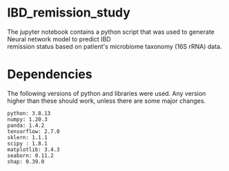 # IBD_remission_study
The jupyter notebook contains a python script that was used to generate Neural network model to predict IBD <br>
remission status based on patient's microbiome taxonomy (16S rRNA) data.


# Dependencies
The following versions of python and libraries were used. 
Any version higher than these should work, unless there are some major changes.
```
python: 3.8.13
numpy: 1.20.3
panda: 1.4.2
tensorflow: 2.7.0
sklern: 1.1.1
scipy : 1.8.1
matplotlib: 3.4.3
seaborn: 0.11.2
shap: 0.39.0
```